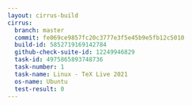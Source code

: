 ```yaml
---
layout: cirrus-build
cirrus:
  branch: master
  commit: fe069ce9857fc20c3777e3f5e45b9e5fb12c5010
  build-id: 5852719169142784
  github-check-suite-id: 12249946829
  task-id: 4975865893748736
  task-number: 1
  task-name: Linux - TeX Live 2021
  os-name: Ubuntu
  test-result: 0
---
```

